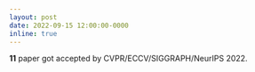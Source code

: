 ```yaml
---
layout: post
date: 2022-09-15 12:00:00-0000
inline: true
---
```


**11** paper got accepted by CVPR/ECCV/SIGGRAPH/NeurIPS 2022.

